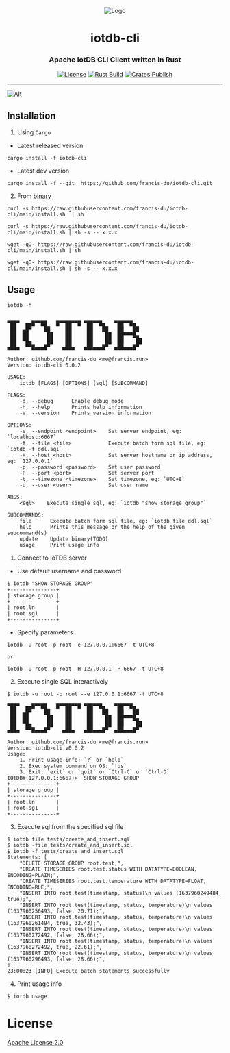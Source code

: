 <div align="center">

![Logo](https://raw.githubusercontent.com/francis-du/iotdb-rs/main/iotdb-rs.png)

<h1>iotdb-cli</h1>
<h3>Apache IotDB CLI Client written in Rust</h3>

[![License](https://img.shields.io/badge/license-Apache%202.0-blue?style=flat-square&color=%23E5531A)](https://github.com/francis-du/iotdb-cli/blob/main/LICENSE)
[![Rust Build](https://img.shields.io/github/workflow/status/francis-du/iotdb-cli/cargo-test?label=build&style=flat-square)](https://github.com/francis-du/iotdb-cli/actions?query=workflow%3Acargo-test)
[![Crates Publish](https://img.shields.io/github/workflow/status/francis-du/iotdb-cli/cargo-publish?label=publish&style=flat-square)](https://github.com/francis-du/iotdb-cli/actions?query=workflow%3Acargo-publish)

</div>

---

![Alt](https://repobeats.axiom.co/api/embed/86055cf67fcaac9e6e93c64c9a7a1630686ceda1.svg "Repobeats analytics image")

## Installation

1. Using `Cargo`

- Latest released version

```shell
cargo install -f iotdb-cli
```

- Latest dev version

```shell
cargo install -f --git  https://github.com/francis-du/iotdb-cli.git
```

2. From [binary](https://github.com/francis-du/iotdb-cli/releases/latest)

```shell
curl -s https://raw.githubusercontent.com/francis-du/iotdb-cli/main/install.sh  | sh

curl -s https://raw.githubusercontent.com/francis-du/iotdb-cli/main/install.sh | sh -s -- x.x.x
```

```shell
wget -qO- https://raw.githubusercontent.com/francis-du/iotdb-cli/main/install.sh | sh

wget -qO- https://raw.githubusercontent.com/francis-du/iotdb-cli/main/install.sh | sh -s -- x.x.x
```

## Usage

```shell
iotdb -h
```

```shell

▀██▀  ▄▄█▀▀██   █▀▀██▀▀█ ▀██▀▀█▄   ▀██▀▀█▄
 ██  ▄█▀    ██     ██     ██   ██   ██   ██
 ██  ██      ██    ██     ██    ██  ██▀▀▀█▄
 ██  ▀█▄     ██    ██     ██    ██  ██    ██
▄██▄  ▀▀█▄▄▄█▀    ▄██▄   ▄██▄▄▄█▀  ▄██▄▄▄█▀     

Author: github.com/francis-du <me@francis.run>
Version: iotdb-cli 0.0.2

USAGE:
    iotdb [FLAGS] [OPTIONS] [sql] [SUBCOMMAND]

FLAGS:
    -d, --debug      Enable debug mode
    -h, --help       Prints help information
    -V, --version    Prints version information

OPTIONS:
    -e, --endpoint <endpoint>    Set server endpoint, eg: `localhost:6667`
    -f, --file <file>            Execute batch form sql file, eg: `iotdb -f ddl.sql`
    -H, --host <host>            Set server hostname or ip address, eg: `127.0.0.1`
    -p, --password <password>    Set user password
    -P, --port <port>            Set server port
    -t, --timezone <timezone>    Set timezone, eg: `UTC+8`
    -u, --user <user>            Set user name

ARGS:
    <sql>    Execute single sql, eg: `iotdb "show storage group"`

SUBCOMMANDS:
    file      Execute batch form sql file, eg: `iotdb file ddl.sql`
    help      Prints this message or the help of the given subcommand(s)
    update    Update binary(TODO)
    usage     Print usage info

```

1. Connect to IoTDB server

- Use default username and password

```shell
$ iotdb "SHOW STORAGE GROUP"
+---------------+
| storage group |
+---------------+
| root.ln       |
| root.sg1      |
+---------------+
```

- Specify parameters

```shell
iotdb -u root -p root -e 127.0.0.1:6667 -t UTC+8

or 

iotdb -u root -p root -H 127.0.0.1 -P 6667 -t UTC+8
```

2. Execute single SQL interactively

```shell
$ iotdb -u root -p root --e 127.0.0.1:6667 -t UTC+8

▀██▀  ▄▄█▀▀██   █▀▀██▀▀█ ▀██▀▀█▄   ▀██▀▀█▄
 ██  ▄█▀    ██     ██     ██   ██   ██   ██
 ██  ██      ██    ██     ██    ██  ██▀▀▀█▄
 ██  ▀█▄     ██    ██     ██    ██  ██    ██
▄██▄  ▀▀█▄▄▄█▀    ▄██▄   ▄██▄▄▄█▀  ▄██▄▄▄█▀     

Author: github.com/francis-du <me@francis.run>
Version: iotdb-cli v0.0.2
Usage:
    1. Print usage info: `?` or `help` 
    2. Exec system command on OS: `!ps`
    3. Exit: `exit` or `quit` or `Ctrl-C` or `Ctrl-D`
IOTDB#(127.0.0.1:6667)>  SHOW STORAGE GROUP
+---------------+
| storage group |
+---------------+
| root.ln       |
| root.sg1      |
+---------------+
```

3. Execute sql from the specified sql file

```shell
$ iotdb file tests/create_and_insert.sql
$ iotdb -file tests/create_and_insert.sql
$ iotdb -f tests/create_and_insert.sql
Statements: [
    "DELETE STORAGE GROUP root.test;",
    "CREATE TIMESERIES root.test.status WITH DATATYPE=BOOLEAN, ENCODING=PLAIN;",
    "CREATE TIMESERIES root.test.temperature WITH DATATYPE=FLOAT, ENCODING=RLE;",
    "INSERT INTO root.test(timestamp, status)\n values (1637960249484, true);",
    "INSERT INTO root.test(timestamp, status, temperature)\n values (1637960256493, false, 20.71);",
    "INSERT INTO root.test(timestamp, status, temperature)\n values (1637960261494, true, 32.43);",
    "INSERT INTO root.test(timestamp, status, temperature)\n values (1637960272492, false, 28.66);",
    "INSERT INTO root.test(timestamp, status, temperature)\n values (1637960272492, true, 22.61);",
    "INSERT INTO root.test(timestamp, status, temperature)\n values (1637960296493, false, 28.66);",
]
23:00:23 [INFO] Execute batch statements successfully
```

4. Print usage info

```shell
$ iotdb usage
```

# License

[Apache License 2.0](LICENSE)
